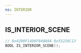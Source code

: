 ```yaml
---
ns: INTERIOR
---
```

## IS_INTERIOR_SCENE

```c
// 0x4200F14D6F840A9A 0x55226C13
BOOL IS_INTERIOR_SCENE();
```

